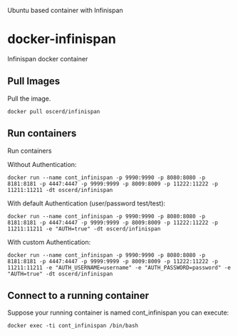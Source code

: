 Ubuntu based container with Infinispan

# docker-infinispan

Infinispan docker container

## Pull Images

Pull the image.

```
docker pull oscerd/infinispan
```

## Run containers

Run containers

Without Authentication:

```
docker run --name cont_infinispan -p 9990:9990 -p 8080:8080 -p 8181:8181 -p 4447:4447 -p 9999:9999 -p 8009:8009 -p 11222:11222 -p 11211:11211 -dt oscerd/infinispan 
```

With default Authentication (user/password test/test):

```
docker run --name cont_infinispan -p 9990:9990 -p 8080:8080 -p 8181:8181 -p 4447:4447 -p 9999:9999 -p 8009:8009 -p 11222:11222 -p 11211:11211 -e "AUTH=true" -dt oscerd/infinispan 
```

With custom Authentication:

```
docker run --name cont_infinispan -p 9990:9990 -p 8080:8080 -p 8181:8181 -p 4447:4447 -p 9999:9999 -p 8009:8009 -p 11222:11222 -p 11211:11211 -e "AUTH_USERNAME=username" -e "AUTH_PASSWORD=password" -e "AUTH=true" -dt oscerd/infinispan 
```

## Connect to a running container

Suppose your running container is named cont_infinispan you can execute:

```
docker exec -ti cont_infinispan /bin/bash
```
